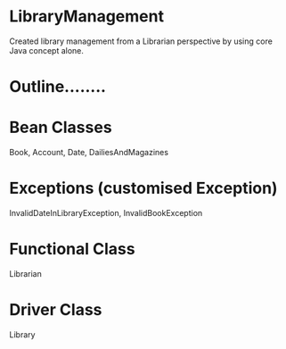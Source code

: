 # LibraryManagement

Created library management from a Librarian perspective by using core Java concept alone.

# Outline........

# Bean Classes
Book, 
Account,
Date,
DailiesAndMagazines 

# Exceptions (customised Exception)
InvalidDateInLibraryException,
InvalidBookException

# Functional Class
Librarian

# Driver Class
Library
